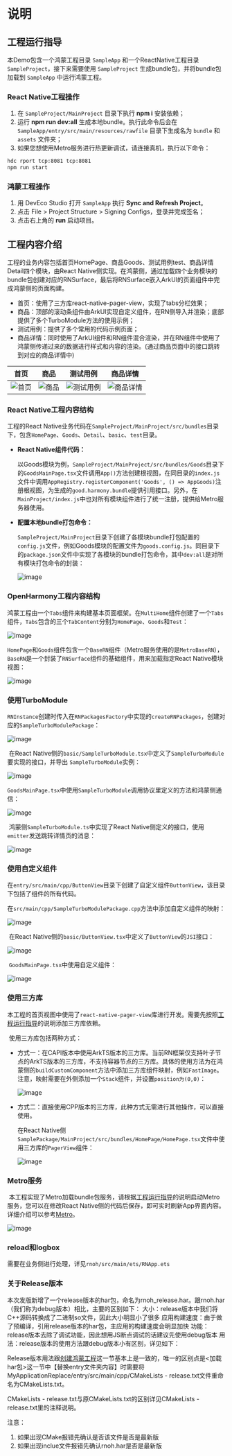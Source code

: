 # 说明

## 工程运行指导

​本Demo包含一个鸿蒙工程目录 `SampleApp` 和一个ReactNative工程目录 `SampleProject`，接下来需要使用 `SampleProject` 生成bundle包，并将bundle包加载到 `SampleApp` 中运行鸿蒙工程。

### React Native工程操作

1. 在 `SampleProject/MainProject` 目录下执行 **npm i** 安装依赖；
2. 运行 **npm run dev:all** 生成本地bundle。执行此命令后会在 `SampleApp/entry/src/main/resources/rawfile` 目录下生成名为 `bundle` 和 `assets` 文件夹；
3. 如果您想使用Metro服务进行热更新调试，请连接真机，执行以下命令：
  
  ```bash
  hdc rport tcp:8081 tcp:8081
  npm run start
  ```

### 鸿蒙工程操作

1. 用 DevEco Studio 打开 `SampleApp` 执行 **Sync and Refresh Project**。
2. 点击 File > Project Structure > Signing Configs，登录并完成签名；
3. 点击右上角的 **run** 启动项目。

## 工程内容介绍

​工程的业务内容包括首页HomePage、商品Goods、测试用例test、商品详情Detail四个模块，由React Native侧实现。在鸿蒙侧，通过加载四个业务模块的bundle包创建对应的RNSurface，最后将RNSurface嵌入ArkUI的页面组件中完成鸿蒙侧的页面构建。

- 首页：使用了三方库react-native-pager-view，实现了tabs分栏效果；
- 商品：顶部的滚动条组件由ArkUI实现自定义组件，在RN侧导入并渲染；底部提供了多个TurboModule方法的使用示例；
- 测试用例：提供了多个常用的代码示例页面；
- 商品详情：同时使用了ArkUI组件和RN组件混合渲染，并在RN组件中使用了鸿蒙侧传递过来的数据进行样式和内容的渲染。(通过商品页面中的接口跳转到对应的商品详情中)
  
| 首页                                 | 商品                                 | 测试用例                                     | 商品详情                                     |
| ------------------------------------ | ------------------------------------ | -------------------------------------------- | -------------------------------------------- |
| ![首页](./figures/环境搭建-首页.png) | ![商品](./figures/环境搭建-商品.png) | ![测试用例](./figures/环境搭建-测试用例.png) | ![商品详情](./figures/环境搭建-商品详情.png) |

### React Native工程内容结构

​工程的React Native业务代码在`SampleProject/MainProject/src/bundles`目录下，包含`HomePage`、`Goods`、`Detail`、`basic`、`test`目录。

- **React Native组件代码：**
  
  以Goods模块为例，`SampleProject/MainProject/src/bundles/Goods`目录下的`GoodsMainPage.tsx`文件调用`App()`方法创建根视图，在同目录的`index.js`文件中调用`AppRegistry.registerComponent('Goods', () => AppGoods)`注册根视图，为生成的`good.harmony.bundle`提供引用接口。另外，在`MainProject/index.js`中也对所有模块组件进行了统一注册，提供给Metro服务器使用。
- **配置本地bundle打包命令：**
  
  `SampleProject/MainProject`目录下创建了各模块bundle打包配置的`config.js`文件，例如Goods模块的配置文件为`goods.config.js`。同目录下的`package.json`文件中实现了各模块的bundle打包命令，其中`dev:all`是对所有模块打包命令的封装：
  
  ![image](./figures/环境搭建-bundle打包命令.png)

### OpenHarmony工程内容结构

​ 鸿蒙工程由一个`Tabs`组件来构建基本页面框架。在`MultiHome`组件创建了一个`Tabs`组件，`Tabs`包含的三个`TabContent`分别为`HomePage`、`Goods`和`Test`：

![image](./figures/环境搭建-tabs.png)

​ `HomePage`和`Goods`组件包含一个`BaseRN`组件（Metro服务使用的是`MetroBaseRN`），`BaseRN`是一个封装了`RNSurface`组件的基础组件，用来加载指定React Native模块视图：

![image](./figures/环境搭建-RNSurface.png)

### 使用TurboModule

​ `RNInstance`创建时传入在`RNPackagesFactory`中实现的`createRNPackages`，创建对应的`SampleTurboModulePackage`：

![image](./figures/环境搭建-createRNPackages.png)

​ 在React Native侧的`basic/SampleTurboModule.tsx`中定义了`SampleTurboModule`要实现的接口，并导出 `SampleTurboModule`实例：

![image](./figures/环境搭建-SampleTurboModule.png)

​ `GoodsMainPage.tsx`中使用`SampleTurboModule`调用协议里定义的方法和鸿蒙侧通信：

![image](./figures/环境搭建-通讯定义.png)

​ 鸿蒙侧`SampleTurboModule.ts`中实现了React Native侧定义的接口，使用`emitter`发送跳转详情页的消息：

![image](./figures/环境搭建-emit跳转.png)

### 使用自定义组件

​ 在`entry/src/main/cpp/ButtonView`目录下创建了自定义组件`ButtonView`，该目录下包括了组件的所有代码。

​ 在`src/main/cpp/SampleTurboModulePackage.cpp`方法中添加自定义组件的映射：

![image](./figures/环境搭建-组件映射.png)

​ 在React Native侧的`basic/ButtonView.tsx`中定义了`ButtonView`的`JSI`接口：

![image](./figures/环境搭建-jsi接口.png)

​ `GoodsMainPage.tsx`中使用自定义组件：

![image](./figures/环境搭建-调用自定义组件.png)

### 使用三方库

​ 本工程的首页视图中使用了`react-native-pager-view`库进行开发。需要先按照[工程运行指导](#工程运行指导)的说明添加三方库依赖。

​ 使用三方库包括两种方式：

- 方式一：在CAPI版本中使用ArkTS版本的三方库。当前RN框架仅支持叶子节点的ArkTS版本的三方库，不支持容器节点的三方库。具体的使用方法为在鸿蒙侧的`buildCustomComponent`方法中添加三方库组件映射，例如`FastImage`。注意，映射需要在外侧添加一个`Stack`组件，并设置`position为(0,0)`：
  
  ![image](./figures/环境搭建-stack组件.png)
- 方式二：直接使用CPP版本的三方库，此种方式无需进行其他操作，可以直接使用。
  
  在React Native侧`SamplePackage/MainProject/src/bundles/HomePage/HomePage.tsx`文件中使用三方库的`PagerView`组件：
  
  ![image](./figures/环境搭建-PagerView组件.png)

### Metro服务

​ 本工程实现了Metro加载bundle包服务，请根据[工程运行指导](#工程运行指导)的说明启动Metro服务，您可以在修改React Native侧的代码后保存，即可实时刷新App界面内容。详细介绍可以参考[Metro](../../zh-cn/调试调测.md#metro热加载)。

![image](./figures/环境搭建-runStart.png)

### reload和logbox

​ 需要在业务侧进行处理，详见`rnoh/src/main/ets/RNApp.ets`

### 关于Release版本

本次发版新增了一个release版本的har包，命名为rnoh_release.har。跟rnoh.har（我们称为debug版本）相比，主要的区别如下：
	大小：release版本中我们将C++源码转换成了二进制so文件，因此大小明显小了很多
	应用构建速度：由于做了预编译，引用release版本的har包，主应用的构建速度会明显加快
	功能：release版本去除了调试功能，因此想用JS断点调试的话建议先使用debug版本
	用法：release版本的使用方法跟debug版本小有区别，详见如下：

Release版本用法跟[创建鸿蒙工程](../../zh-cn/环境搭建.md#创建鸿蒙工程)这一节基本上是一致的，唯一的区别点是<加载har包>这一节中【替换entry文件夹内容】时需要将MyApplicationReplace/entry/src/main/cpp/CMakeLists - release.txt文件重命名为CMakeLists.txt。

CMakeLists - release.txt与原CMakeLists.txt的区别详见CMakeLists - release.txt里的注释说明。

注意：
1. 如果出现CMake报错先确认是否该文件是否是最新版
2. 如果出现inclue文件报错先确认rnoh.har是否是最新版